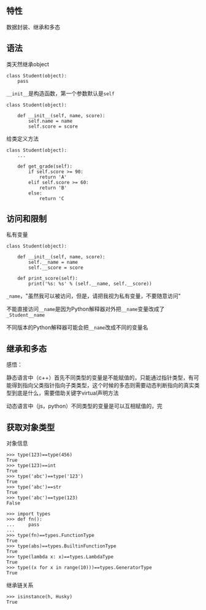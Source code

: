 ## 特性

数据封装、继承和多态

## 语法

类天然继承object

```
class Student(object):
    pass
```

`__init__`是构造函数，第一个参数默认是`self`

```
class Student(object):

    def __init__(self, name, score):
        self.name = name
        self.score = score
```

给类定义方法

```
class Student(object):
    ...

    def get_grade(self):
        if self.score >= 90:
            return 'A'
        elif self.score >= 60:
            return 'B'
        else:
            return 'C
```

## 访问和限制

私有变量

```
class Student(object):

    def __init__(self, name, score):
        self.__name = name
        self.__score = score

    def print_score(self):
        print('%s: %s' % (self.__name, self.__score))
```

`_name`，"虽然我可以被访问，但是，请把我视为私有变量，不要随意访问"

不能直接访问`__name`是因为Python解释器对外把`__name`变量改成了`_Student__name`

不同版本的Python解释器可能会把`__name`改成不同的变量名

## 继承和多态

感悟：

静态语言中（c++）首先不同类型的变量是不能赋值的，只能通过指针类型，有可能得到指向父类指针指向子类类型，这个时候的多态则需要动态判断指向的真实类型到底是什么，需要借助关键字virtual声明方法

动态语言中（js，python）不同类型的变量是可以互相赋值的，完

## 获取对象类型

对象信息

```
>>> type(123)==type(456)
True
>>> type(123)==int
True
>>> type('abc')==type('123')
True
>>> type('abc')==str
True
>>> type('abc')==type(123)
False
```

```
>>> import types
>>> def fn():
...     pass
...
>>> type(fn)==types.FunctionType
True
>>> type(abs)==types.BuiltinFunctionType
True
>>> type(lambda x: x)==types.LambdaType
True
>>> type((x for x in range(10)))==types.GeneratorType
True
```

继承链关系

```
>>> isinstance(h, Husky)
True
```

